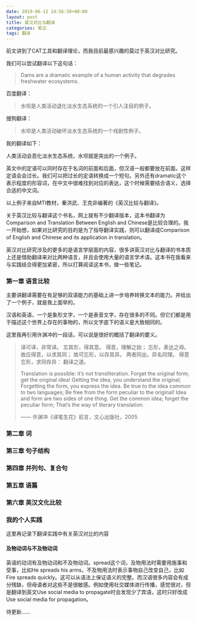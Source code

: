 ```yaml
---
date: 2019-06-12 14:56:50+08:00
layout: post
title: 英汉对比与翻译
categories: 笔记
tags: 翻译
---
```


前文讲到了CAT工具和翻译理论，而我目前最感兴趣的莫过于英汉对比研究。

我们可以尝试翻译以下这句话：

> Dams are a dramatic example of a human activity that degrades freshwater ecosystems.

百度翻译：

> 水坝是人类活动退化淡水生态系统的一个引人注目的例子。

搜狗翻译：

> 水坝是人类活动破坏淡水生态系统的一个戏剧性例子。

我的翻译如下：

人类活动会恶化淡水生态系统，水坝就是突出的一个例子。

英文中的定语可以同时存在于名词的前面和后面，但汉语一般都要放在前面。这样定语会会过长。我们可以把过长的定语转换成一个短句。另外还有dramatic这个表示程度的形容词，在中文中很难找到对应的表达，这个时候需要结合语义，选择合适的中文词。

以上例子来自MTI教材，秦洪武、王克非编著的《英汉比较与翻译》。

关于英汉比较与翻译这个书名，网上就有不少翻译版本，这本书翻译为Comparison and Translation Between English and Chinese是比较合理的。我一开始想，如果对比研究的目的是为了指导翻译实践，则可以翻译成Comparison of English and Chinese and its application in translation。

英汉对比研究涉及的更多的是语言学层面的内容，很多讲英汉对比与翻译的书本质上还是借助翻译来对比两种语言，并且会使用大量的语言学术语。这本书在我看来与实践结合得更加紧密，所以打算阅读这本书，做一些笔记。

### 第一章 语言比较

主要讲翻译需要在有足够的双语能力的基础上进一步培养转换文本的能力。并给出了一个例子，就是我上面举的。

汉语和英语，一个是象形文字，一个是表音文字，存在很多的不同。但它们都是用于描述这个世界上存在的事物的，所以文字底下的语义是大致相同的。

这里我再引用许渊冲的一段话，可以说是很好的概括了翻译的要义。

> 译可译，非常译。
> 忘其形，得其意。
> 得意，理解之始；
> 忘形，表达之母。
> 故应得意，以求其同；
> 故可忘形，以存其异。
> 两者同出，异名同理。
> 得意忘形，求同存异：
> 翻译之道。
>
> Translation is possible: it’s not transliteration.
> Forget the original form; get the original idea!
> Getting the idea, you understand the original;
> Forgetting the form, you express the idea.
> Be true to the idea common to two languages;
> Be free from the form peculiar to the original!
> Idea and form are two sides of one thing.
> Get the common idea; forget the peculiar form;
> That’s the way of literary translation.
>
> —— 许渊冲《译笔生花》前言，文心出版社，2005


### 第二章 词

### 第三章 句子结构

### 第四章 并列句、复合句

### 第五章 语篇

### 第六章 英汉文化比较

### 我的个人实践

这里再记录下翻译实践中有关英汉对比的内容

#### 及物动词与不及物动词

英语的动词有及物动词和不及物动词。spread这个词，及物用法时需要用施事和受事，比如He spreads his arms，不及物用法时表示事物自己改变自己，比如Fire spreads quickly。这可以从语法上保证语义的完整。而汉语很多内容会有成分残缺，但母语者对这些不是很敏感。例如使用社交媒体进行传播，感觉很对，但是翻译到英文Use social media to propagate时会发现少了宾语，这时只好改成Use social media for propagation。

待更新……






